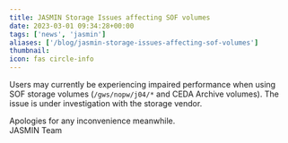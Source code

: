 ```yaml
---
title: JASMIN Storage Issues affecting SOF volumes
date: 2023-03-01 09:34:28+00:00
tags: ['news', 'jasmin']
aliases: ['/blog/jasmin-storage-issues-affecting-sof-volumes']
thumbnail: 
icon: fas circle-info
---
```


Users may currently be experiencing impaired performance when using SOF storage volumes (`/gws/nopw/j04/*` and CEDA Archive volumes). The issue is under investigation with the storage vendor.  
  
Apologies for any inconvenience meanwhile.  
JASMIN Team
